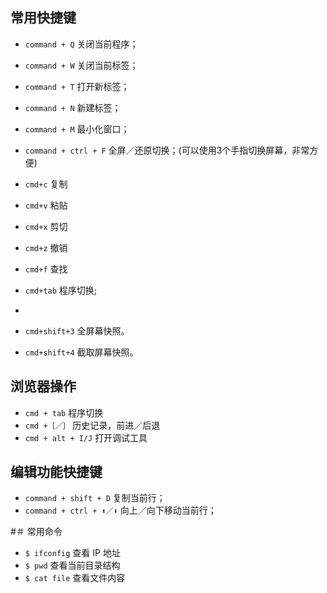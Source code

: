 ## 常用快捷键
- `command + Q` 关闭当前程序；
- `command + W` 关闭当前标签；
- `command + T` 打开新标签；
- `command + N` 新建标签；
- `command + M` 最小化窗口；
- `command + ctrl + F` 全屏／还原切换；(可以使用3个手指切换屏幕，非常方便)


- `cmd+c` 复制
- `cmd+v` 粘贴
- `cmd+x` 剪切
- `cmd+z` 撤销
- `cmd+f` 查找
- `cmd+tab` 程序切换;

-

- `cmd+shift+3` 全屏幕快照。
- `cmd+shift+4` 截取屏幕快照。

## 浏览器操作
- `cmd + tab` 程序切换
- `cmd +［／］` 历史记录，前进／后退
- `cmd + alt + I/J` 打开调试工具

##  编辑功能快捷键
- `command + shift + D` 复制当前行；
- `command + ctrl + ⬆️／⬇️` 向上／向下移动当前行；

#＃ 常用命令
- `$ ifconfig` 查看 IP 地址
- `$ pwd` 查看当前目录结构
- `$ cat file` 查看文件内容

